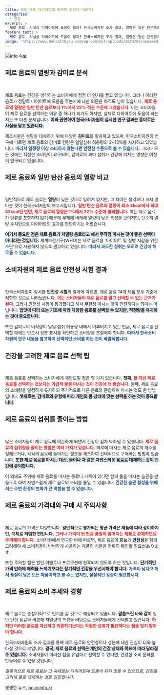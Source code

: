 ```yaml
---
title: 제로 음료 다이어트에 숨겨진 위험성 대공개!
categories:
  - 건강
excerpt: >
  제로 음료, 사실상 다이어트에 도움이 될까? 한국소비자원 조사 결과, 열량은 일반 탄산음료의 최대 22% 수준이나 감미료 섭취는 일일허용량의 3~13%에 그친 것으로 나타났다. 하지만 건강을 위해선 물을 선택하는 것이 최선! 클릭해서 자세히 알아보세요!
feature_text: >
  제로 음료, 사실상 다이어트에 도움이 될까? 한국소비자원 조사 결과, 열량은 일반 탄산음료의 최대 22% 수준이나 감미료 섭취는 일일허용량의 3~13%에 그친 것으로 나타났다. 하지만 건강을 위해선 물을 선택하는 것이 최선! 클릭해서 자세히 알아보세요!
image: 'https://www.behealthy4u.com/wp-content/uploads/2024/06/unnamed-file.png'
---
```


<p><img src="https://www.behealthy4u.com/wp-content/uploads/2024/06/unnamed-file.png" alt="info 속보" /></p>

<h2 data-ke-size="size26">제로 음료의 열량과 감미료 분석</h2>

<p data-ke-size="size16">&nbsp;</p>

<p>제로 음료는 건강을 생각하는 소비자에게 점점 더 인기를 끌고 있습니다. 그러나 이러한 음료가 정말로 다이어트에 도움을 주는지에 대한 의문은 아직도 남아 있습니다. <b><span style="color: #ee2323;">제로 음료의 열량은 일반 탄산 음료보다 1%에서 22% 적은 수준에 그쳤습니다.</span></b> 이는 소비자들이 제로 음료를 선택하는 이유 중 하나가 되기도 하지만, 실제로 다이어트에 도움이 되는지는 또 다른 문제입니다. <b><span style="background-color: #21538527;">이와 관련하여 한국소비자원이 실시한 연구 결과는 흥미로운 사실을 담고 있습니다.</span></b></p>

<p>제조사들은 설탕을 대체하기 위해 다양한 <b>감미료</b>를 활용하고 있으며, 한국소비자원의 연구에 따르면 제로 음료의 감미료 함량은 일일섭취 허용량의 3~13%를 차지하고 있었습니다. <b><span style="color: #1a5490;">따라서 일정량 이상 소비하지 않는다면 안전한 수준으로 볼 수 있습니다.</span></b> 그러나 모든 것에는 적절한 소비량이 요구되며, 감미료의 과다 섭취가 건강에 미치는 영향은 여전히 연구되고 있습니다.</p>

<h2 data-ke-size="size26">제로 음료와 일반 탄산 음료의 열량 비교</h2>

<p data-ke-size="size16">&nbsp;</p>

<p>일반적으로 제로 음료는 <b>열량</b>이 낮은 것으로 알려져 있지만, 그 차이는 생각보다 크지 않다는 것이 한국소비자원의 보고서입니다. <b><span style="color: #ee2323;">일반 탄산 음료의 열량이 최소 2kcal에서 최대 32kcal인 반면, 제로 음료의 열량은 1%에서 22% 수준에 불과합니다.</span></b> 이는 제로 음료가 당류를 포함하지 않기 때문에 무게에 비례해 열량이 낮은 특성을 보이지만, 단순히 열량 수치만으로 다이어트의 효과를 판단하기는 어렵습니다.</p>

<p><span style="background-color: #21538527;"><b>여기서 중요한 점은 제로 음료가 저열량 음료라고 해서 무작정 마시는 것이 좋은 선택이 아니라는 것입니다.</b></span> 세계보건기구(WHO)는 제로 음료를 '다이어트 및 질병 저감을 위한 수단'으로 사용하지 않도록 권고하고 있습니다. <b><span style="color: #1a5490;">따라서 과도한 섭취는 오히려 건강에 해로울 수 있습니다.</span></b></p>

<h2 data-ke-size="size26">소비자원의 제로 음료 안전성 시험 결과</h2>

<p data-ke-size="size16">&nbsp;</p>

<p>한국소비자원이 실시한 <b>안전성 시험</b>의 결과에 따르면, 제로 음료 14개 제품 모두 기준에 적합한 것으로 나타났습니다. <b><span style="color: #ee2323;">이는 소비자들이 제로 음료를 믿고 선택할 수 있는 근거가 된다.</span></b> 그러나 안전성 시험이 통과했다고 해서 무한정 마시는 것이 안전하다는 의미는 아닙니다. <b><span style="background-color: #21538527;">입맛에 따라 또는 기호에 따라 다양한 음료를 선택할 수 있지만, 적정량을 유지하는 것이 중요합니다.</span></b></p>

<p>또한 감미료의 어획량이 일일 섭취 허용량 내에서 이루어지고 있는 만큼, 제로 음료를 선택할 때에는 반드시 성분 표시를 확인하고 소비량을 조절해야 합니다. <b><span style="color: #1a5490;">따라서 한국소비자원의 연구 내용을 참고하여 선택적인 소비를 하는 것이 바람직합니다.</span></b></p>

<h2 data-ke-size="size26">건강을 고려한 제로 음료 선택 팁</h2>

<p data-ke-size="size16">&nbsp;</p>

<p>제로 음료를 선택하는 소비자에게 제안드릴 점은 몇 가지 있습니다. <b>첫째</b>, <b><span style="color: #ee2323;">물 대신 제로 음료를 선택하는 것보다는 가급적 물을 마시는 것이 건강에 더 좋습니다.</span></b> 둘째, 제로 음료의 소비량을 일정하게 유지하되 주기적으로 다른 음료와 혼합하여 마시는 것도 한 방법입니다. <b><span style="background-color: #21538527;">셋째로는, 감미료의 유형에 따라 개인의 몸 상태에 맞는 선택을 하는 것이 중요합니다.</span></b></p>

<h2 data-ke-size="size26">제로 음료의 섭취를 줄이는 방법</h2>

<p data-ke-size="size16">&nbsp;</p>

<p>많은 소비자들이 제로 음료에 의존하게 되면서 건강이 점차 악화될 수 있습니다. <b><span style="color: #ee2323;">제로 음료의 섭취량을 줄이는 방법은 여러 가지가 있습니다.</span></b> 하루에 마시는 제로 음료의 개수를 정해보거나, 각각의 음료에 들어가는 성분을 체크하여 선택적으로 구매하는 방법이 있습니다. <b><span style="background-color: #21538527;">또한 제로 음료를 마시는 대신, 물이나 차 같은 자연스러운 음료로 대체하는 것이 건강에 유익합니다.</span></b></p>

<p>이 외에도 주위에 제로 음료를 마시는 동료나 가족이 있다면 함께 물을 마시는 습관을 만들도록 하여 자연스럽게 제로 음료의 소비를 줄일 수 있습니다. <b><span style="color: #1a5490;">건강한 습관 형성을 위해서는 주변 환경의 변화가 큰 역할을 할 수 있습니다.</span></b></p>

<h2 data-ke-size="size26">제로 음료의 가격대와 구매 시 주의사항</h2>

<p data-ke-size="size16">&nbsp;</p>

<p>제로 음료의 가격은 다양합니다. <b>일반적으로 평가되는 평균 가격은 제품에 따라 상이하지만, 대체로 저렴한 편입니다.</b> <b><span style="color: #ee2323;">그러나 가격이 싼 만큼 품질이 떨어지는 제품도 존재하므로 주의해야 합니다.</span></b> 소비자원에서 연구한 바에 따르면, 제로 음료의 <b>효능</b>과 <b>안전성</b>을 함께 고려해야 해 소비자들이 빈번하게 사용하는 제품의 성분을 정확히 확인할 필요があります.</p>

<p>또한 주의할 점은 할인 이벤트나 프로모션에 현혹되지 않도록 하는 것입니다. <b><span style="background-color: #21538527;">단기적인 가격 인하에 매력을 느끼기보다는 장기적인 건강을 우선시해야 합니다.</span></b> <b><span style="color: #1a5490;">가격이 낮다고 해서 품질이 낮은 모든 제품이라고 볼 수는 없지만, 실질적인 검증이 필요합니다.</span></b></p>

<h2 data-ke-size="size26">제로 음료의 소비 추세와 경향</h2>

<p data-ke-size="size16">&nbsp;</p>

<p>제로 음료는 중장기적으로 인기를 끌 것으로 예상되고 있습니다. <b>말씀드린 바와 같이</b> 일반 탄산 음료와 비교해 저열량의 특성을 바탕으로 소비자들에게 선택받고 있습니다. <b><span style="color: #ee2323;">하지만 이러한 음료를 과신하고 의존하기보다는 적절한 섭취가 필요하다는 점을 잊지 말아야 합니다.</span></b> </p>

<p>한국소비자원의 조사 결과를 통해 제로 음료의 안전성이나 성분에 대한 관심이 더욱 높아질 것으로 보입니다. <b><span style="background-color: #21538527;">결국, 제로 음료의 선택은 개인의 건강 상태와 목표에 따라 달라질 수 있습니다.</span></b> 소비자들이 이러한 점을 유념하고 선택할 수 있다면, 건강한 소비 문화를 만들어갈 수 있을 것입니다. </p>

<p><em>결론적으로 제로 음료는 그 자체로는 다이어트에 도움이 되지 않을 수 있으므로, 건강을 고려해 물로 대체하는 것을 권장합니다.</em></p>
생생한 뉴스, <a href="https://onioninfo.kr" rel="dofollow">onioninfo.kr</a>


